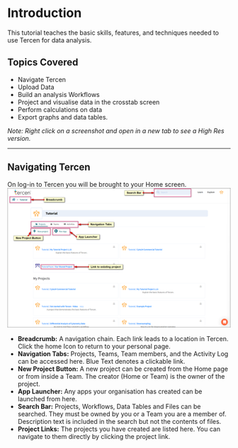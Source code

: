# Introduction

This tutorial teaches the basic skills, features, and techniques needed to use Tercen for data analysis.

## Topics Covered

- Navigate Tercen
- Upload Data
- Build an analysis Workflows
- Project and visualise data in the crosstab screen
- Perform calculations on data
- Export graphs and data tables.

_Note: Right click on a screenshot and open in a new tab to see a High Res version._

---

## Navigating Tercen

On log-in to Tercen you will be brought to your Home screen.
![Screenshot](img/Introduction_Home_1.png)

- **Breadcrumb:** A navigation chain. Each link leads to a location in Tercen. Click the home Icon to return to your personal page.
- **Navigation Tabs:** Projects, Teams, Team members, and the Activity Log can be accessed here. Blue Text denotes a clickable link.
- **New Project Button:**  A new project can be created from the Home page or from inside a Team. The creator (Home or Team) is the owner of the project.
- **App Launcher:**  Any apps your organisation has created can be launched from here.
- **Search Bar:** Projects, Workflows, Data Tables and Files can be searched. They must be owned by you or a Team you are a member of. Description text is included in the search but not the contents of files.
- **Project Links:** The projects you have created are listed here. You can navigate to them directly by clicking the project link.
